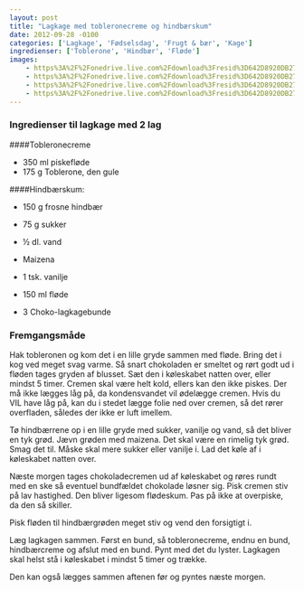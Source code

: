 ```yaml
---
layout: post
title: "Lagkage med tobleronecreme og hindbærskum"
date: 2012-09-28 -0100
categories: ['Lagkage', 'Fødselsdag', 'Frugt & bær', 'Kage']
ingredienser: ['Toblerone', 'Hindbær', 'Fløde']
images:
    - https%3A%2F%2Fonedrive.live.com%2Fdownload%3Fresid%3D642D8920DB2784EE!125861
    - https%3A%2F%2Fonedrive.live.com%2Fdownload%3Fresid%3D642D8920DB2784EE!125860
    - https%3A%2F%2Fonedrive.live.com%2Fdownload%3Fresid%3D642D8920DB2784EE!125863
    - https%3A%2F%2Fonedrive.live.com%2Fdownload%3Fresid%3D642D8920DB2784EE!125866
---
```


### Ingredienser til lagkage med 2 lag
####Tobleronecreme
-  350 ml piskefløde
-  175 g Toblerone, den gule

####Hindbærskum:
-  150 g frosne hindbær
-  75 g sukker
-  ½ dl. vand
-  Maizena 
-  1 tsk. vanilje

-  150 ml fløde

-  3 Choko-lagkagebunde


### Fremgangsmåde
Hak tobleronen og kom  det i en lille gryde sammen med fløde. Bring det i kog ved meget svag varme. Så snart chokoladen er smeltet og rørt godt ud i fløden tages gryden af blusset. Sæt den i køleskabet natten over, eller mindst 5 timer. Cremen skal være helt kold, ellers kan den ikke piskes. Der må ikke lægges låg på, da kondensvandet vil ødelægge cremen. Hvis du VIL have låg på, kan du i stedet lægge folie ned over cremen, så det rører overfladen, således der ikke er luft imellem.

Tø hindbærrene op i en lille gryde med sukker, vanilje og vand, så det bliver en tyk grød. Jævn grøden med maizena. Det skal være en rimelig tyk grød. Smag det til. Måske skal mere sukker eller vanilje i. Lad det køle af i køleskabet natten over.

Næste morgen tages chokoladecremen ud af køleskabet og røres rundt med en ske så eventuel bundfældet chokolade løsner sig. Pisk cremen stiv på lav hastighed. Den bliver ligesom flødeskum. Pas på ikke at overpiske, da den så skiller.

Pisk fløden til hindbærgrøden meget stiv og vend den forsigtigt i.

Læg lagkagen sammen. Først en bund, så tobleronecreme, endnu en bund, hindbærcreme og afslut med en bund. Pynt med det du lyster. Lagkagen skal helst stå i køleskabet i mindst 5 timer og trække.

Den kan også lægges sammen aftenen før og pyntes næste morgen.



